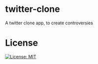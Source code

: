 # twitter-clone 
A twitter clone app, to create controversies 

# License
[![License: MIT](https://img.shields.io/badge/License-MIT-yellow.svg)](https://opensource.org/licenses/MIT)
